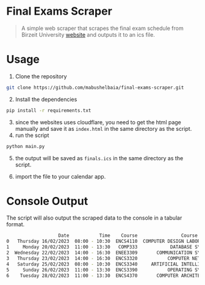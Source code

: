 # Final Exams Scraper

> A simple web scraper that scrapes the final exam schedule from Birzeit University [website](https://ritaj.birzeit.edu/student/final-schedule) and outputs it to an ics file.

# Usage

1. Clone the repository

```bash
git clone https://github.com/mabushelbaia/final-exams-scraper.git
```

2. Install the dependencies

```bash
pip install -r requirements.txt
```

3. since the websites uses cloudflare, you need to get the html page manually and save it as `index.html` in the same directory as the script.
4. run the script

```bash
python main.py
```

5. the output will be saved as `finals.ics` in the same directory as the script.

6. import the file to your calendar app.

# Console Output
The script will also output the scraped data to the console in a tabular format.
```bash
                   Date           Time    Course                Course Title                             Rooms
0   Thursday 16/02/2023  08:00 - 10:30  ENCS4110  COMPUTER DESIGN LABORATORY                Masri304, Masri306
1     Monday 20/02/2023  11:00 - 13:30   COMP333            DATABASE SYSTEMS                  Aggad225, KNH625
2  Wednesday 22/02/2023  14:00 - 16:30  ENEE3309       COMMUNICATION SYSTEMS  Masri109, S.Abdulhadi380, SCI240
3   Thursday 23/02/2023  14:00 - 16:30  ENCS3320           COMPUTER NETWORKS        A.Shaheen152, A.Shaheen162
4   Saturday 25/02/2023  08:00 - 10:30  ENCS3340     ARTIFICIAL INTELLIGENCE     Al-Juraysi002, S.Abdulhadi380
5     Sunday 26/02/2023  11:00 - 13:30  ENCS3390           OPERATING SYSTEMS               KNH625, Masrouji014
6    Tuesday 28/02/2023  11:00 - 13:30  ENCS4370       COMPUTER ARCHITECTURE          A.Shaheen150, ALSADIK102
```
